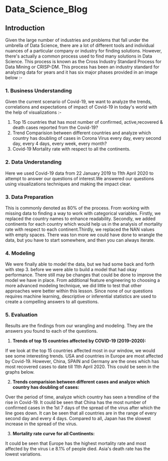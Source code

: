 
# Data_Science_Blog

## Introduction
Given the large number of industries and problems that fall under the umbrella of Data Science, there are a lot of different tools and individual nuances of a particular company or industry for finding solutions. However, there's actually a common process used to find many solutions in Data Science. This process is known as the Cross Industry Standard Process for Data Mining or CRISP-DM. This process has been an industry standard for analyzing data for years and it has six major phases provided in an image below :- 

### 1. Business Understanding

Given the current scenario of Covid-19, we want to analyze the trends, correlations and expectations of impact of Covid-19 in today's world with the help of visualizations :- 
1. Top 15 countries that has most number of confirmed, active,recovered & death cases reported from the Covid-19?
2. Trend Comparision between different countries and analyze which country has doubling of cases in Corona Virus every day, every second day, every 4 days, every week, every month? 
3. Covid-19 Mortality rate with respect to all the continents.


### 2. Data Understanding
Here we used Covid-19 data from 22 January 2019 to 11th April 2020 to attempt to answer our questions of interest.We answered our questions using visualizations techniques and making the impact clear.

### 3. Data Preparation
This is commonly denoted as 80% of the process. From working with missing data to finding a way to work with categorical variables. Firstly, we replaced the country names to enhance readability. Secondly, we added continents for each country which would help us in the analysis of mortality rate with respect to each continent.Thirdly, we replaced the NAN values with empty spaces. There was ton more we could have done to wrangle the data, but you have to start somewhere, and then you can always iterate.

### 4. Modeling
We were finally able to model the data, but we had some back and forth with step 3. before we were able to build a model that had okay performance. There still may be changes that could be done to improve the model we have in place. From additional feature engineering to choosing a more advanced modeling technique, we did little to test that other approaches were better within this lesson.  Since none of our questions  requires machine learning, descriptive or inferential statistics are used to create a compelling answers to all questions.

### 5. Evaluation
Results are the findings from our wrangling and modeling. They are the answers you found to each of the questions.

1. **Trends of top 15 countries affected by COVID-19 (2019–2020):**

If we look at the top 15 countries affected most in our window, we would see some interesting trends. USA and countries in Europe are most affected by Covid-19. However, China, SPAIN and Germany are the ones which has most recovered cases to date till 11th April 2020. This could be seen in the graphs below.

2. **Trends comparision between different cases and analyze which country has doubling of cases:**

Over the period of time, analyze which country has seen a trendline of the rise in Covid-19. It could be seen that China has the most number of confirmed cases in the 1st 7 days of the spread of the virus after which the line goes down. It can be seen that all countries are in the range of every second day and every 4 days. Compared to all, Japan has the slowest increase in the spread of the virus.

3. **Mortality rate curve for all Continents:**

It could be seen that Europe has the highest mortality rate and most affected by the virus i.e 8.1% of people died. Asia's death rate has the lowest variations.












